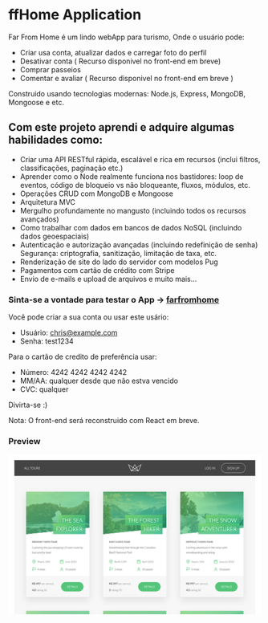 # ffHome Application

Far From Home é um lindo webApp para turismo, Onde o usuário pode:
- Criar usa conta, atualizar dados e carregar foto do perfil 
- Desativar conta ( Recurso disponivel no front-end em breve)
- Comprar passeios
- Comentar e avaliar ( Recurso disponivel no front-end em breve )

Construido usando tecnologias modernas: Node.js, Express, MongoDB, Mongoose e etc.

## Com este projeto aprendi e adquire algumas habilidades como:

- Criar uma API RESTful rápida, escalável e rica em recursos (inclui filtros, classificações, paginação etc.)
- Aprender como o Node realmente funciona nos bastidores: loop de eventos, código de bloqueio vs não bloqueante, fluxos, módulos, etc.
- Operações CRUD com MongoDB e Mongoose
- Arquitetura MVC
- Mergulho profundamente no mangusto (incluindo todos os recursos avançados)
- Como trabalhar com dados em bancos de dados NoSQL (incluindo dados geoespaciais)
- Autenticação e autorização avançadas (incluindo redefinição de senha)
Segurança: criptografia, sanitização, limitação de taxa, etc.
- Renderização de site do lado do servidor com modelos Pug
- Pagamentos com cartão de crédito com Stripe
- Envio de e-mails e upload de arquivos e muito mais...

### Sinta-se a vontade para testar o App -> [farfromhome](https://farfromhome.herokuapp.com/)
Você pode criar a sua conta ou usar este usário:
- Usuário: chris@example.com
- Senha: test1234

Para o cartão de credito de preferência usar: 
- Número: 4242 4242 4242 4242
- MM/AA: qualquer desde que não estva vencido
- CVC: qualquer 

Divirta-se :)

Nota: O front-end será reconstruido com React em breve.

### Preview
<!-- ![Captura-do-app.png](public/img/Captura-do-app.png) -->
<a href="https://farfromhome.herokuapp.com/"><img src="public/img/Captura-do-app.png" class="media-object  img-responsive img-thumbnail" width="550px"></a>


